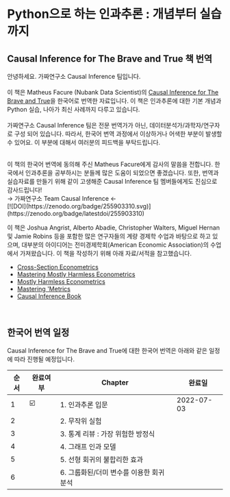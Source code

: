 # Python으로 하는 인과추론 : 개념부터 실습까지

## Causal Inference for The Brave and True 책 번역 

안녕하세요. 가짜연구소 Causal Inference 팀입니다.   
<br> 
이 책은 Matheus Facure (Nubank Data Scientist)의 [Causal Inference for The Brave and True](https://matheusfacure.github.io/python-causality-handbook/landing-page.html)을 한국어로 번역한 자료입니다. 이 책은 인과추론에 대한 기본 개념과 Python 실습, 나아가 최신 사례까지 다루고 있습니다.   
<br>
가짜연구소 Causal Inference 팀은 전문 번역가가 아닌, 데이터분석가/과학자/연구자로 구성 되어 있습니다. 따라서, 한국어 번역 과정에서 이상하거나 어색한 부분이 발생할 수 있어요. 이 부분에 대해서 여러분의 피드백을 부탁드립니다.   

<br>
이 책의 한국어 번역에 동의해 주신 Matheus Facure에게 감사의 말씀을 전합니다. 한국에서 인과추론을 공부하시는 분들께 많은 도움이 되었으면 좋겠습니다.   
또한, 번역과 실습자료를 만들기 위해 같이 고생해준 Causal Inference 팀 멤버들에게도 진심으로 감사드립니다!   

<br>
→ 가짜연구소 Team Causal Inference ←   

<br>
[![DOI](https://zenodo.org/badge/255903310.svg)](https://zenodo.org/badge/latestdoi/255903310)


이 책은 Joshua Angrist, Alberto Abadie, Christopher Walters, Miguel Hernan 및 Jamie Robins 등을 포함한 많은 연구자들의 계량 경제학 수업과 바탕으로 하고 있으며, 대부분의 아이디어는 전미경제학회(American Economic Association)의 수업에서 가져왔습니다. 이 책을 작성하기 위해 아래 자료/서적을 참고했습니다.


* [Cross-Section Econometrics](https://www.aeaweb.org/conference/cont-ed/2017-webcasts)
* [Mastering Mostly Harmless Econometrics](https://www.aeaweb.org/conference/cont-ed/2020-webcasts)
* [Mostly Harmless Econometrics](https://www.mostlyharmlesseconometrics.com/)
* [Mastering 'Metrics](https://www.masteringmetrics.com/)
* [Causal Inference Book](https://www.hsph.harvard.edu/miguel-hernan/causal-inference-book/)

<br>

## 한국어 번역 일정 

Causal Inference for The Brave and True에 대한 한국어 번역은 아래와 같은 일정에 따라 진행될 예정입니다. 

| 순서 | 완료여부 | Chapter | 완료일 |
| ------ | -- |----------- |------|
| 1 | ☑️ | 1. 인과추론 입문 | 2022-07-03 |
| 2 |  | 2. 무작위 실험 | |
| 3 |  | 3. 통계 리뷰 : 가장 위험한 방정식 | |
| 4 |  | 4. 그래프 인과 모델 | |
| 5 |  | 5. 선형 회귀의 불합리한 효과 | |
| 6 |  | 6. 그룹화된/더미 변수를 이용한 회귀분석 | |

